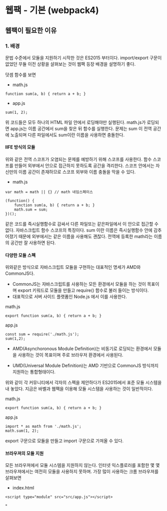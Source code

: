 # 웹팩 - 기본 (webpack4)

## 웹팩이 필요한 이유

### 1. 배경

문법 수준에서 모듈을 지원하기 시작한 것은 ES2015 부터이다.
import/export 구문이 없었던 무듈 이전 상황을 살펴보는 것이 웹팩 등장 배경을 설명하기 좋다.

덧셈 함수를 보면

- math.js

```
function sum(a, b) { return a + b; }
```

- app.js

```
sum(1, 2);
```

위 코드들은 모두 하나의 HTML 파일 안에서 로딩해야만 실행된다.
math.js가 로딩되면 app.js는 이름 공간에서 sum을 찾은 뒤 함수를 실행한다.
문제는 sum 이 전역 공간에 노출되며 다른 파일에서도 sum이란 이름을 사용하면 충돌한다.

#### IIFE 방식의 모듈

위와 같은 전역 스코프가 오염되는 문제를 예방하기 위해 스코프를 사용한다.
함수 스코프를 만들어 외부에서 안으로 접근하지 못하도록 공간을 격리한다.
스코프 안에서는 자신만의 이름 공간이 존재하므로 스코프 외부와 이름 충돌을 막을 수 있다.

- math.js

```
var math = math || {} // math 네임스페이스

(function() {
    function sum(a, b) { return a + b; }
    math.sum = sum;
})();
```

같은 코드를 즉시실행함수로 감싸서 다른 파일또는 같은파일에서 이 안으로 접근할 수 없다.
자바스크립트 함수 스코프의 특징이다.
sum 이란 이름은 즉시실행함수 안에 감추어졌기 때문에 외부에서는 같은 이름을 사용해도 괜찮다.
전역에 등록한 math라는 이름의 공간만 잘 사용하면 된다.

#### 다양한 모듈 스펙

위와같은 방식으로 자바스크립트 모듈을 구현하는 대표적인 명세가 AMD와 CommonJS다.

- CommonJS는 자바스크립트를 사용하는 모든 환경에서 모듈을 하는 것이 목표이며 export 키워드로 모듈을 만들고 require() 함수로 불러 들이는 방식이다.
- 대표적으로 서버 사이드 플랫폼인 Node.js 에서 이를 사용한다.

math.js

```
export function sum(a, b) { return a + b; }
```

app.js

```
const sum = require('./math.js');
sum(1,2);
```

- AMD(Asynchoronous Module Definition)는 비동기로 로딩되는 환경에서 모듈을 사용하는 것이 목표이며 주로 브라우저 환경에서 사용된다.

- UMD(Universal Module Definition)는 AMD 기반으로 CommonJS 방식까지 지원하는 통합형태이다.

위와 같이 각 커뮤니티에서 각자의 스펙을 제안하다가 ES2015에서 표준 모듈 시스템을 내 놓았다.
지금은 바벨과 웹팩을 이용해 모듈 시스템을 사용하는 것이 일반적이다.

math.js

```
export function sum(a, b) { return a + b; }
```

app.js

```
import * as math from './math.js';
math.sum(1, 2);
```

export 구문으로 모듈을 만들고 import 구문으로 가져올 수 있다.

#### 브라우져의 모듈 지원

모든 브라우져에서 모듈 시스템을 지원하지 않는다.
인터넷 익스플로러를 포함한 몇 몇 브라우져에서는 여전히 모듈을 사용하지 못하며.
가장 많이 사용하는 크롬 브라우져를 살펴보면

- index.html

```
<script type="module" src="src/app.js"></script>
```

"<script>" 태그로 로딩할 때 type="text/javascript" 대신 type="module"을 사용한다.
app.js는 모듈을 사용할 수 있다.

그러나 브라우져에 무관하게 사용하고 싶을 때가 있는데 이를 해결 해 주는 것이 웹팩이다.

### 2. 엔트리/아웃풋

웹팩은 여러개 파일을 하나의 파일로 합쳐주는 번들러(bundler)다. 하나의 시작점(entrypoint)으로 부터
의존적인 모듈을 전부 찾아내서 하나의 결과물을 만들어낸다.
app.js 부터 시작해 math.js 파일을 찾은 뒤 하나의 파일로 만드는 방식이다.

- 번들작업을 하는 webpack 패키지와 웹팩 터미널 도구인 webpack-cli 를 설치

```
$ npm install -D webpack webpack-cli
```

- webpack --help 옵션으로 사용방법을 확인 해 보면

```
$ node_modules/.bin/webpack --help

  --mode                 Enable production optimizations or development hints.
                                     [선택: "development", "production", "none"]
  --entry      The entry point(s) of the compilation.                   [문자열]
  --output, -o                  The output path and file for compilation assets

```

위와 같이 나오는데

--mode, --entry, --output 세 개 옵션만 사용하면 코드를 묶을 수 있다.

- --mode: 웹팩 실행 모드를 의미하며 개발 버전인 development를 지정한다.
- --entry: 시작점 경로를 지정하는 옵션이다.
- --output: 번들링 결과물을 위치할 경로이다.

```
$ node_modules/.bin/webpack --mode development --entry ./src/app.js --output dist/main.js
```

위 명령어를 실행하면 dist/main.js 에 번들된 결과가 저장된다.
이 코드를 index.html에 로딩하면 번들링 전과 똑같은 결과를 만든다.

- index.html

```
<script src="dist/main.js"></script>
```

- --config 항목을 보면

```
$ node_modules/.bin/webpack --help

  --config               Path to the config file
                         [문자열] [기본: webpack.config.js or webpackfile.js]
```

이 옵션은 웹팩 설정파일의 경로를 지정할 수 있는데 기본 파일명이 webpack.config.js 혹은 webpackfile.js다

- webpack.config.js

```
const path = require("path")

module.exports = {
  mode: "development",
  entry: {
    main: "./src/app.js",
  },
  output: {
    filename: "[name].js",
    path: path.resolve("./dist"),
  },
}
```

터미널에서 사용한 옵션인 mode, entry, ouput을 설정한다.

- mode: development 문자열을 사용했다.
- entry: 어플리케이션 진입점임 src/app.js 로 설정한다.
- output: [name]은 entry에 추가한 main이 문자열로 들어오는 방식이다.
  - output.path는 절대 경로를 사용하기 때문에 path 모듈의 resolve() 함수를 사용해서 계산했다. (path는 노드 코어 모듈 중 하나로 경로를 처리하는 기능을 제공한다)

웹팩 실행을 위한 NPM 커스텀 명령어를 추가한다.

- package.json

```
{
  "scripts": {
    "build": "./node_modules/.bin/webpack"
  }
}
```

### 로더

#### 1. 로더의 역할

- 웹팩은 모든 파일을 모듈로 바라본다. 자바스크립트로 만든 모듈 뿐만아니라 스타일시트, 이미지, 폰트까지도 전부 모듈로 보기 때문에 import 구문을 사용하면 자바스크립트 코드 안으로 가져올수 있다.
- 로더는 타입스크립트 같은 다른 언어를 자바스크립트 문법으로 변환해 주거나 이미지를 data URL 형식의 문자열로 변환한다. 뿐만아니라 CSS 파일을 자바스크립트에서 직접 로딩할수 있도록 해준다.

#### 2. 커스텀 로더 만들기

- myloader.js

```
module.exports = function myWebpackLoader(content) {
  console.log("myWebpackLoader 가 동작함");
  return content;
};
```

- 함수로 만들수 있는데 로더가 읽은 파일의 내용이 함수 인자 content로 전달된다. 로더가 동작하는지 확인하는 용도로 로그만 찍고 곧장 content를 돌려 주며 로더를 사용하려면 웹팩 설정에서 module 객체에 추가한다.

- webpack.config.js

```
  module: {
   rules: [
     {
       test: /\.js$/, // 로더가 처리해야될 파일들의 패턴(정규 표현식)
       use: [path.resolve("./my-webpack-loader.js")],
     },
   ],
 },
```

- module.rules 배열에 모듈을 추가하는데 test와 use로 구성된 객체를 전달한다.

- test에는 로딩에 적용할 파일을 지정한다. 파일명 뿐만아니라 파일 패턴을 정규표현식으로 지정할수 있는데 위 코드는 .js 확장자를 갖는 모든 파일을 처리하겠다는 의미다.

- use에는 이 패턴에 해당하는 파일에 적용할 로더를 설정하는 부분이다. 방금 만든 my-webpack-loader 함수의 경로를 지정한다.

빌드를 하게 되면 터미널에 myWebpackLoader 가 동작함이 2개가 적혀 있는 것을 볼 수 있는데 지금 만들어 놓은 파일은 app.js 와 app.js 에서 가져와서 사용하는 math.js 가 있다.
test 에 적힌 규칙대로 .js 파일만 다 가져와서 로더가 돌기 때문에 2번이 찍히는 것이다.

- 소스에 있는 모든 console.log() 함수를 alert() 함수로 변경하도록 로더를 변경해 보면 다음과 같다.

- my-webpack-loader.js

```
module.exports = function myWebpackLoader(content) {
  return content.replace("console.log(", "alert(");
};

```

빌드 후 확인을 해보면 console.log 가 alert 로 변경 된 것을 알 수 있다.

### 자주 사용하는 로더

#### 1. css-loader

웹팩은 모든것을 모듈로 바라보며 자바스크립트 뿐만 아니라 스타일시트를 import 구문으로 불러올 수 있다.

- app.js

```
import './app.css';
```

- app.css

```
body {
  background-color: green;
}
```

위의 코드를 빌드하게 되면 오류가 나는 것을 볼 수 있는데 자바스크립트에서 css 파일을 불러와서 사용하려면 css 모듈로 변환하는 작업이 필요하다.
css-loader가 그러한 역할을 하며 우리 코드에서 css 파일을 모듈처럼 불러와 사용할 수 있게끔 해준다.

따라서 css-loader를 사용하기 위해 설치

```
$ npm i -D css-loader@3 // webpack이 4버전이기 때문에 버전을 낮췄다.
```

설치 후 웹팩 설정에 로더를 추가해 준다.

```
module.exports = {
  module: {
    rules: [
      {
        test: /\.css$/, // .css 확장자로 끝나는 모든 파일
        use: ["css-loader"], // css-loader를 적용한다
      },
    ],
  },
}
```

웹팩은 엔트리 포인트부터 시작해서 모듈을 검색하다가 CSS 파일을 찾으면 css-loader로 처리하며
use.loader에 로더 경로를 설정하는 대신 배열에 로더 이름을 문자열로 전달해도 된다.

하지만 위의 결과로 빌드 후 실행 해보면 background-color 가 변하지 않은것을 알 수 있는데
HTML 태그가 DOM이라는 모습으로 변환 돼야 브라우저에서 문서가 보이듯이
CSS 코드도 CSSOM 이라는 형태로 바뀌어야만 브라우저에서 보여진다.

위와같이 적용하려면
HTML 파일에서 css 코드를 직접 불러오거나
인라인 스크립트로 넣어줘야 하는데 이와 같은 행위를 하지 않고
js 코드에서만 불러와서 적용이 안 된 상황이다.

#### 2. style-loader

위와 같이 css 가 적용이 안되는 상황 때문에 나온 것이 style-loader 다.
style-loader 는 js code 로 변경된 스타일 코드를 html에 넣어주는 로더이다.

css 코드를 모듈로 사용하거나 webpack으로 번들링 하려면 css로더와 style로더를 한꺼번에 사용해야 한다.

먼저 스타일 로더를 다운로드 받는다.

```
$ npm i -D style-loader@1
```

다운받은 후 로더를 웹팩에 적용 해 주면 다음과 같다.

```
  {
     test: /\.css$/,
     use: ["style-loader", "css-loader"],
  }
```

로더는 한 파일에 대해서 여러개가 적용 될 수 있으며
순서는 배열의 뒤에서 부터 앞에 이다.
따라서 css-loader가 먼저 적용 후 style-loader가 적용 된다.

위의 적용 후 빌드 된 화면을 보면 녹색으로 바뀌어 있는 것을 볼 수 있다.

#### 3. file-loader

로더는 css 파일 뿐만 아니라 소스코드에서 사용하는 모든 파일을 모듈로 사용할 수 있게끔 한다.
파일을 모듈 형태로 지원하고 웹팩 아웃풋에 파일을 옮겨주는 것이 file-loader가 하는 일이다.
가령 CSS에서 url() 함수에 이미지 파일 경로를 지정할 수 있는데 웹팩은 file-loader를 이용해서 이 파일을 처리한다.

style에서 파일을 가져와서 사용 할 수 있게끔 수정하면 다음과 같다.

```
body {
  background-image: url("../image/bg.png");
}
```

웹팩은 엔트리 포인트인 app.js가 로딩하는 app.css 파일을 읽을 것이다. 그리고 이 스타일시트는 url() 함수로 bg.png를 사용하는데 이때 로더를 동작시킨다.

위와 같이 변경 후 빌드하면 에러가 발생하는데 이는 파일로더 설정이 안된 상태에서 이미지 파일을 가져오려고 하다 보니까 알 수 없는 문자열이 들어와서 그렇다.

```
Module parse failed: Unexpected character '�' (1:0)
```

파일 로더를 설치

```
$ npm i -D file-loader@5
```

파일 로더 웹팩 설정

```
  {
    test: /\.png$/,
    use: ["file-loader"],
  }
```

후 빌드를 하면 빌드가 성공하고 파일 도 빌드 된 것을 볼 수 있다.
빌드를 하게 되면 파일 명이 해쉬 값으로 변경 된 것을 볼 수 있는데 웹팩은 빌드를 할 때마다 유니크한 값을 생성하는데 이것이 해쉬 값이다.

이는 캐시 갱신을 위한 처리를 한 것으로 보인다.
정적 파일의 경우에 브라우저에서 캐싱하는 경우는 하나이다.
js, css, image, font들의 성능을 위해서 캐싱한다.
파일 내용이 달라지고 이름이 같으면 이전에 캐시로 저장했던 파일 내용을 브라우저가 사용한다.
그렇기 때문에 이를 예방하는 방법중 하나가 유니크한 값으로 파일 명을 변경 해버리는 것이다.

빌드 후 브라우저에 이미지가 제대로 나오는지 확인을 해보면 정상적으로 안나오고 파일을 찾을 수 없다는 에러가 발생한다.

```
body {
    background-image: url(5af0af42f49426cc73b0e7b3d7d2eb14.png);
}
```

백그라운드 이미지에는 파일 명이 지정 돼 있지만 index.html 파일 기준으로 봤을 때
해당 이미지 파일은 같은 폴더 안에 있는 것이 아니라서 파일을 못 찾는 것이다.

이를 해결하기 위해 웹팩 설정 파일로 가서 다시 수정을 하면 다음과 같다.

```
{
    test: /\.png$/,  // .png 확장자로 마치는 모든 파일
    loader: "file-loader",
    options: {
      publicPath: "./dist/", // prefix를 아웃풋 경로로 지정
      name: "[name].[ext]?[hash]", // 파일명 형식
    },
}
```

- publicPath 옵션은 file-loader가 처리하는 파일을 모듈로 사용할 때 경로 앞에 추가되는 문자열이다. output에 설정한 'dist' 폴더에 이미지 파일을 옮길 것이므로 publicPath 값을 이것으로로 지정했다. 파일을 사용하는 측에서는 'bg.png'를 'dist/bg.png'로 변경하여 사용할 것이다.
- 또한 name 옵션을 사용했는데 이것은 로더가 파일을 아웃풋에 복사할때 사용하는 파일 이름이다. 기본적으로 설정된 해쉬값을 쿼리스트링으로 옮겨서 'bg.png?해쉬코드' 형식으로 파일을 요청하도록 변경 했다.

위와 같이 변경 후 잘 동작 하는 것을 볼 수 있다.
